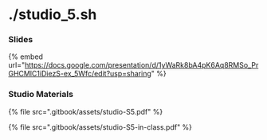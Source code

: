 # ./studio\_5.sh

### Slides

{% embed url="https://docs.google.com/presentation/d/1yWaRk8bA4pK6Aq8RMSo_PrGHCMlC1iDiezS-ex_5Wfc/edit?usp=sharing" %}

### Studio Materials

{% file src=".gitbook/assets/studio-S5.pdf" %}

{% file src=".gitbook/assets/studio-S5-in-class.pdf" %}
